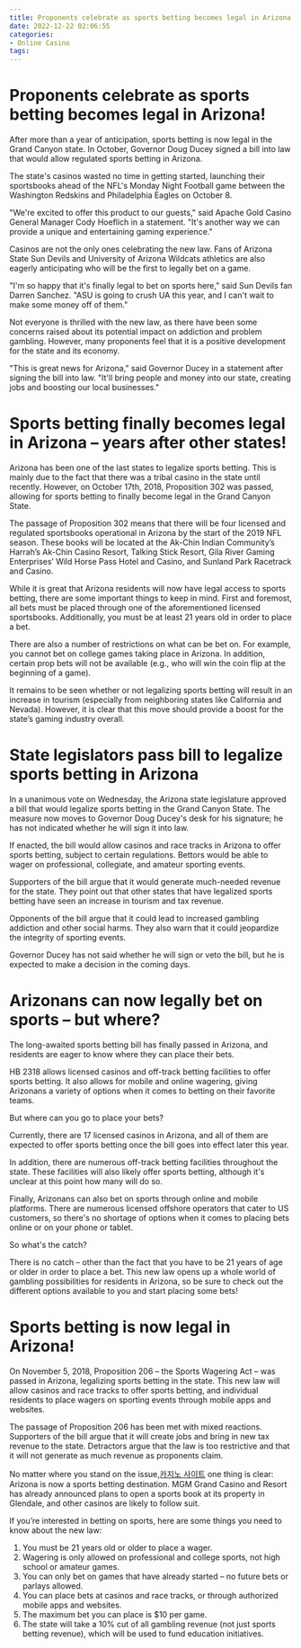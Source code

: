 ```yaml
---
title: Proponents celebrate as sports betting becomes legal in Arizona!
date: 2022-12-22 02:06:55
categories:
- Online Casino
tags:
---
```



#  Proponents celebrate as sports betting becomes legal in Arizona!

After more than a year of anticipation, sports betting is now legal in the Grand Canyon state. In October, Governor Doug Ducey signed a bill into law that would allow regulated sports betting in Arizona.

The state's casinos wasted no time in getting started, launching their sportsbooks ahead of the NFL's Monday Night Football game between the Washington Redskins and Philadelphia Eagles on October 8.

"We're excited to offer this product to our guests," said Apache Gold Casino General Manager Cody Hoeflich in a statement. "It's another way we can provide a unique and entertaining gaming experience."

Casinos are not the only ones celebrating the new law. Fans of Arizona State Sun Devils and University of Arizona Wildcats athletics are also eagerly anticipating who will be the first to legally bet on a game.

"I'm so happy that it's finally legal to bet on sports here," said Sun Devils fan Darren Sanchez. "ASU is going to crush UA this year, and I can't wait to make some money off of them."

Not everyone is thrilled with the new law, as there have been some concerns raised about its potential impact on addiction and problem gambling. However, many proponents feel that it is a positive development for the state and its economy.

"This is great news for Arizona," said Governor Ducey in a statement after signing the bill into law. "It'll bring people and money into our state, creating jobs and boosting our local businesses."

#  Sports betting finally becomes legal in Arizona – years after other states!

Arizona has been one of the last states to legalize sports betting. This is mainly due to the fact that there was a tribal casino in the state until recently. However, on October 17th, 2018, Proposition 302 was passed, allowing for sports betting to finally become legal in the Grand Canyon State.

The passage of Proposition 302 means that there will be four licensed and regulated sportsbooks operational in Arizona by the start of the 2019 NFL season. These books will be located at the Ak-Chin Indian Community’s Harrah’s Ak-Chin Casino Resort, Talking Stick Resort, Gila River Gaming Enterprises’ Wild Horse Pass Hotel and Casino, and Sunland Park Racetrack and Casino.

While it is great that Arizona residents will now have legal access to sports betting, there are some important things to keep in mind. First and foremost, all bets must be placed through one of the aforementioned licensed sportsbooks. Additionally, you must be at least 21 years old in order to place a bet.

There are also a number of restrictions on what can be bet on. For example, you cannot bet on college games taking place in Arizona. In addition, certain prop bets will not be available (e.g., who will win the coin flip at the beginning of a game).

It remains to be seen whether or not legalizing sports betting will result in an increase in tourism (especially from neighboring states like California and Nevada). However, it is clear that this move should provide a boost for the state’s gaming industry overall.

# State legislators pass bill to legalize sports betting in Arizona

In a unanimous vote on Wednesday, the Arizona state legislature approved a bill that would legalize sports betting in the Grand Canyon State. The measure now moves to Governor Doug Ducey's desk for his signature; he has not indicated whether he will sign it into law.

If enacted, the bill would allow casinos and race tracks in Arizona to offer sports betting, subject to certain regulations. Bettors would be able to wager on professional, collegiate, and amateur sporting events.

Supporters of the bill argue that it would generate much-needed revenue for the state. They point out that other states that have legalized sports betting have seen an increase in tourism and tax revenue.

Opponents of the bill argue that it could lead to increased gambling addiction and other social harms. They also warn that it could jeopardize the integrity of sporting events.

Governor Ducey has not said whether he will sign or veto the bill, but he is expected to make a decision in the coming days.

#  Arizonans can now legally bet on sports – but where?

The long-awaited sports betting bill has finally passed in Arizona, and residents are eager to know where they can place their bets.

HB 2318 allows licensed casinos and off-track betting facilities to offer sports betting. It also allows for mobile and online wagering, giving Arizonans a variety of options when it comes to betting on their favorite teams.

But where can you go to place your bets?

Currently, there are 17 licensed casinos in Arizona, and all of them are expected to offer sports betting once the bill goes into effect later this year.

In addition, there are numerous off-track betting facilities throughout the state. These facilities will also likely offer sports betting, although it's unclear at this point how many will do so.

Finally, Arizonans can also bet on sports through online and mobile platforms. There are numerous licensed offshore operators that cater to US customers, so there's no shortage of options when it comes to placing bets online or on your phone or tablet.

So what's the catch?

There is no catch – other than the fact that you have to be 21 years of age or older in order to place a bet. This new law opens up a whole world of gambling possibilities for residents in Arizona, so be sure to check out the different options available to you and start placing some bets!

#  Sports betting is now legal in Arizona!

On November 5, 2018, Proposition 206 – the Sports Wagering Act – was passed in Arizona, legalizing sports betting in the state. This new law will allow casinos and race tracks to offer sports betting, and individual residents to place wagers on sporting events through mobile apps and websites.

The passage of Proposition 206 has been met with mixed reactions. Supporters of the bill argue that it will create jobs and bring in new tax revenue to the state. Detractors argue that the law is too restrictive and that it will not generate as much revenue as proponents claim.

No matter where you stand on the issue,[카지노 사이트](https://choegocasino.com/) one thing is clear: Arizona is now a sports betting destination. MGM Grand Casino and Resort has already announced plans to open a sports book at its property in Glendale, and other casinos are likely to follow suit.

If you’re interested in betting on sports, here are some things you need to know about the new law:

1. You must be 21 years old or older to place a wager.
2. Wagering is only allowed on professional and college sports, not high school or amateur games.
3. You can only bet on games that have already started – no future bets or parlays allowed.
4. You can place bets at casinos and race tracks, or through authorized mobile apps and websites.
5. The maximum bet you can place is $10 per game.
6. The state will take a 10% cut of all gambling revenue (not just sports betting revenue), which will be used to fund education initiatives.